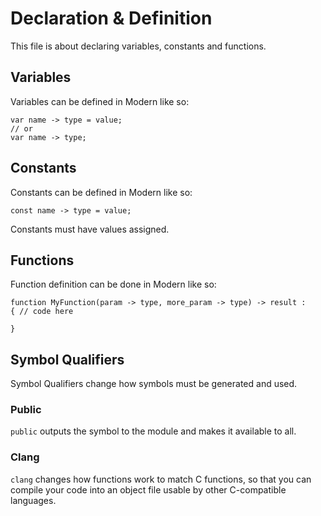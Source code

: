 # Declaration & Definition
This file is about declaring variables, constants and functions.
## Variables
Variables can be defined in Modern like so:  
```
var name -> type = value;
// or
var name -> type;
```
## Constants
Constants can be defined in Modern like so:  
```
const name -> type = value;
```  
Constants must have values assigned.
## Functions
Function definition can be done in Modern like so:  
```
function MyFunction(param -> type, more_param -> type) -> result :
{ // code here

}
```
## Symbol Qualifiers
Symbol Qualifiers change how symbols must be generated and used.
### Public
``public`` outputs the symbol to the module and makes it available to all.
### Clang
``clang`` changes how functions work to match C functions, so that you can compile your code into an object file usable by other C-compatible languages.